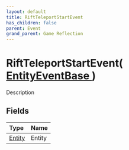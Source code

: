 ```yaml
---
layout: default
title: RiftTeleportStartEvent
has_children: false
parent: Event
grand_parent: Game Reflection
---
```

# RiftTeleportStartEvent( [ EntityEventBase ](/riftbreaker-wiki/docs/game-reflection/events/entity_event_base/) )
Description 

## Fields

| Type | Name |
|:----------|:--------------|
| [Entity](/riftbreaker-wiki/docs/game-reflection/classes/entity/) | Entity |

